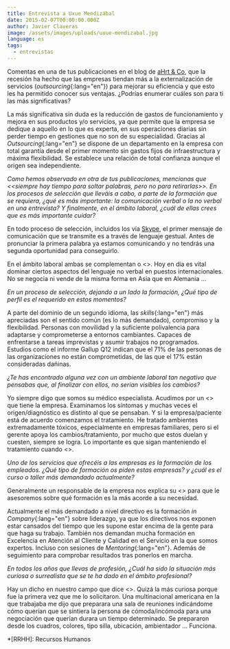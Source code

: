 ```yaml
---
title: Entrevista a Uxue Mendizábal
date: 2015-02-07T00:00:00.000Z
author: Javier Claveras
image: /assets/images/uploads/uxue-mendizabal.jpg
language: es
tags:
  - entrevistas
---
```


Comentas en una de tus publicaciones en el blog de [aHrt &amp; Co](http://www.ahrt.eu/blog), que la recesión ha hecho que las empresas tiendan más a la externalización de servicios (*outsourcing*{:lang="en"}) para mejorar su eficiencia y que esto les ha permitido conocer sus ventajas. ¿Podrías enumerar cuáles son para ti las más significativas?

La más significativa sin duda es la reducción de gastos de funcionamiento y mejora en sus productos y/o servicios, ya que permite que la empresa se dedique a aquello en lo que es experta, en sus operaciones diarias sin perder tiempo en gestiones que no son de su especialidad. Gracias al *Outsourcing*{:lang="en"} se dispone de un departamento en la empresa con total garantía desde el primer momento sin gastos fijos de infraestructura y máxima flexibilidad. Se establece una relación de total confianza aunque el origen sea independiente.

*Como hemos observado en otra de tus publicaciones, mencionas que <<siempre hay tiempo para soltar palabras, pero no para retirarlas>>. En los procesos de selección que lleváis a cabo, a parte de la formación que se requiera, ¿qué es más importante: la comunicación verbal o la no verbal en una entrevista? Y finalmente, en el ámbito laboral, ¿cuál de ellas crees que es más importante cuidar?*

En todo proceso de selección, incluidos los vía [Skype](http://www.skype.com/es/), el primer mensaje de comunicación que se transmite es a través de lenguaje gestual. Antes de pronunciar la primera palabra ya estamos comunicando y no tendrás una segunda oportunidad para conseguirlo.

En el ámbito laboral ambas se complementan o <<se contradicen>>. Hoy en día es vital dominar ciertos aspectos del lenguaje no verbal en puestos internacionales. No se negocia ni vende de la misma forma en Asia que en Alemania ...

*En un proceso de selección, dejando a un lado la formación, ¿Qué tipo de perfil es el requerido en estos momentos?*

A parte del dominio de un segundo idioma, las *skills*{:lang="en"} más apreciadas son el sentido común (es lo más demandado), compromiso y la flexibilidad. Personas con movilidad y la suficiente polivalencia para adaptarse y comprometerse a entornos cambiantes. Capaces de enfrentarse a tareas imprevistas y asumir trabajos no programados. Estudios como el informe Gallup Q12 indican que el 71% de las personas de las organizaciones no están comprometidas, de las que el 17% están consideradas dañinas.

*¿Te has encontrado alguna vez con un ambiente laboral tan negativo que pensabas que, al finalizar con ellos, no serían visibles los cambios?*

Yo siempre digo que somos su médico especialista. Acudimos por un <<dolor>> que tiene la empresa. Examinamos los síntomas y muchas veces el origen/diagnóstico es distinto al que se pensaban. Y si la empresa/paciente está de acuerdo comenzamos el tratamiento. He tratado ambientes extremadamente tóxicos, especialmente en empresas familiares, pero si el gerente apoya los cambios/tratamiento, por mucho que estos duelan y cuesten, siempre se logra. Lo importante es que sigan manteniendo el tratamiento cuando <<les das el alta>>.

*Uno de los servicios que ofrecéis a las empresas es la formación de los empleados. ¿Qué tipo de formación os piden estas empresas? y ¿cuál es el curso o taller más demandado actualmente?*

Generalmente un responsable de la empresa nos explica su <<problema>> para que le asesoremos sobre qué formación es la más acorde a su necesidad.

Actualmente el más demandado a nivel directivo es la formación *in Company*{:lang="en"} sobre liderazgo, ya que los directivos nos exponen estar cansados del tiempo que les supone estar encima de la gente para que haga su trabajo. También nos demandan mucha formación en Excelencia en Atención al Cliente y Calidad en el Servicio en la que somos expertos. Incluso con sesiones de *Mentoring*{:lang="en"}. Además de seguimiento para comprobar resultados tras ponerlos en marcha.

*En todos los años que llevas de profesión, ¿Cuál ha sido la situación más curiosa o surrealista que se te ha dado en el ámbito profesional?*

Hay un dicho en nuestro campo que dice <<Lo he visto todo. Trabajo en RRHH>>. Quizá la más curiosa porque fue la primera vez que me lo solicitaron. Una multinacional americana en la que trabajaba me dijo que preparara una sala de reuniones indicándome cómo querían que se sintiera la persona de cómoda/incómoda para una negociación que querían durara un tiempo determinado. Se prepararon desde los cuadros, colores, tipo silla, ubicación, ambientador ... Funciona.

*[RRHH]: Recursos Humanos

